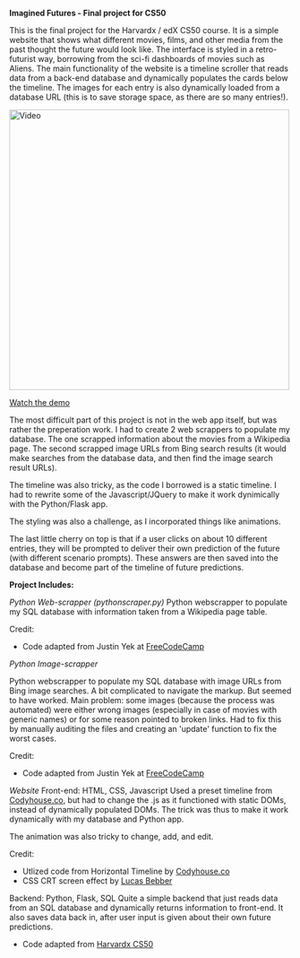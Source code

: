 **Imagined Futures - Final project for CS50**

This is the final project for the Harvardx / edX CS50 course.
It is a simple website that shows what different movies, films, and other media from the past thought the future would look like. 
The interface is styled in a retro-futurist way, borrowing from the sci-fi dashboards of movies such as Aliens. The main functionality of the website is a timeline scroller that reads data from a back-end database and dynamically populates the cards below the timeline. The images for each entry is also dynamically loaded from a database URL (this is to save storage space, as there are so many entries!).

<img src="demo.gif" width="500" alt="Video">

[Watch the demo](https://vimeo.com/534491719)


The most difficult part of this project is not in the web app itself, but was rather the preperation work. I had to create 2 web scrappers to populate my database. The one scrapped information about the movies from a Wikipedia page. The second scrapped image URLs from Bing search results (it would make searches from the database data, and then find the image search result URLs). 

The timeline was also tricky, as the code I borrowed is a static timeline. I had to rewrite some of the Javascript/JQuery to make it work dynimically with the Python/Flask app. 

The styling was also a challenge, as I incorporated things like animations. 

The last little cherry on top is that if a user clicks on about 10 different entries, they will be prompted to deliver their own prediction of the future (with different scenario prompts). These answers are then saved into the database and become part of the timeline of future predictions. 

**Project Includes:**

*Python Web-scrapper (pythonscraper.py)*
Python webscrapper to populate my SQL database with information taken from a Wikipedia page table.

Credit: 
* Code adapted from Justin Yek at [FreeCodeCamp](https://www.freecodecamp.org/news/how-to-scrape-websites-with-python-and-beautifulsoup-5946935d93fe/)

*Python Image-scrapper*

Python webscrapper to populate my SQL database with image URLs from Bing image searches. A bit complicated to navigate the markup. But seemed to have worked. Main problem: some images (because the process was automated) were either wrong images (especially in case of movies with generic names) or for some reason pointed to broken links. Had to fix this by manually auditing the files and creating an 'update' function to fix the worst cases. 

Credit: 
* Code adapted from Justin Yek at [FreeCodeCamp](https://www.freecodecamp.org/news/how-to-scrape-websites-with-python-and-beautifulsoup-5946935d93fe/)

*Website*
Front-end: HTML, CSS, Javascript
Used a preset timeline from  [Codyhouse.co](https://codyhouse.co/gem/horizontal-timeline/), but had to change the .js as it functioned with static DOMs, instead of dynamically populated DOMs. The trick was thus to make it work dynamically with my database and Python app. 

The animation was also tricky to change, add, and edit. 

Credit: 
* Utlized code from Horizontal Timeline by [Codyhouse.co](https://codyhouse.co/gem/horizontal-timeline/)
* CSS CRT screen effect by [Lucas Bebber](https://codepen.io/lbebber/pen/XJRdrV)


Backend: Python, Flask, SQL
Quite a simple backend that just reads data from an SQL database and dynamically returns information to front-end. It also saves data back in, after user input is given about their own future predictions. 
* Code adapted from [Harvardx CS50](https://www.edx.org/course/cs50s-introduction-to-computer-science)
